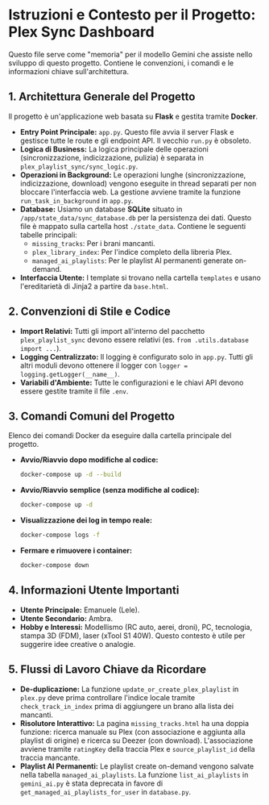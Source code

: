 # Istruzioni e Contesto per il Progetto: Plex Sync Dashboard

Questo file serve come "memoria" per il modello Gemini che assiste nello sviluppo di questo progetto. Contiene le convenzioni, i comandi e le informazioni chiave sull'architettura.

## 1. Architettura Generale del Progetto

Il progetto è un'applicazione web basata su **Flask** e gestita tramite **Docker**.

-   **Entry Point Principale:** `app.py`. Questo file avvia il server Flask e gestisce tutte le route e gli endpoint API. Il vecchio `run.py` è obsoleto.
-   **Logica di Business:** La logica principale delle operazioni (sincronizzazione, indicizzazione, pulizia) è separata in `plex_playlist_sync/sync_logic.py`.
-   **Operazioni in Background:** Le operazioni lunghe (sincronizzazione, indicizzazione, download) vengono eseguite in thread separati per non bloccare l'interfaccia web. La gestione avviene tramite la funzione `run_task_in_background` in `app.py`.
-   **Database:** Usiamo un database **SQLite** situato in `/app/state_data/sync_database.db` per la persistenza dei dati. Questo file è mappato sulla cartella host `./state_data`. Contiene le seguenti tabelle principali:
    -   `missing_tracks`: Per i brani mancanti.
    -   `plex_library_index`: Per l'indice completo della libreria Plex.
    -   `managed_ai_playlists`: Per le playlist AI permanenti generate on-demand.
-   **Interfaccia Utente:** I template si trovano nella cartella `templates` e usano l'ereditarietà di Jinja2 a partire da `base.html`.

## 2. Convenzioni di Stile e Codice

-   **Import Relativi:** Tutti gli import all'interno del pacchetto `plex_playlist_sync` devono essere relativi (es. `from .utils.database import ...`).
-   **Logging Centralizzato:** Il logging è configurato solo in `app.py`. Tutti gli altri moduli devono ottenere il logger con `logger = logging.getLogger(__name__)`.
-   **Variabili d'Ambiente:** Tutte le configurazioni e le chiavi API devono essere gestite tramite il file `.env`.

## 3. Comandi Comuni del Progetto

Elenco dei comandi Docker da eseguire dalla cartella principale del progetto.

-   **Avvio/Riavvio dopo modifiche al codice:**
    ```bash
    docker-compose up -d --build
    ```
-   **Avvio/Riavvio semplice (senza modifiche al codice):**
    ```bash
    docker-compose up -d
    ```
-   **Visualizzazione dei log in tempo reale:**
    ```bash
    docker-compose logs -f
    ```
-   **Fermare e rimuovere i container:**
    ```bash
    docker-compose down
    ```

## 4. Informazioni Utente Importanti

-   **Utente Principale:** Emanuele (Lele).
-   **Utente Secondario:** Ambra.
-   **Hobby e Interessi:** Modellismo (RC auto, aerei, droni), PC, tecnologia, stampa 3D (FDM), laser (xTool S1 40W). Questo contesto è utile per suggerire idee creative o analogie.

## 5. Flussi di Lavoro Chiave da Ricordare

-   **De-duplicazione:** La funzione `update_or_create_plex_playlist` in `plex.py` deve prima controllare l'indice locale tramite `check_track_in_index` prima di aggiungere un brano alla lista dei mancanti.
-   **Risolutore Interattivo:** La pagina `missing_tracks.html` ha una doppia funzione: ricerca manuale su Plex (con associazione e aggiunta alla playlist di origine) e ricerca su Deezer (con download). L'associazione avviene tramite `ratingKey` della traccia Plex e `source_playlist_id` della traccia mancante.
-   **Playlist AI Permanenti:** Le playlist create on-demand vengono salvate nella tabella `managed_ai_playlists`. La funzione `list_ai_playlists` in `gemini_ai.py` è stata deprecata in favore di `get_managed_ai_playlists_for_user` in `database.py`.